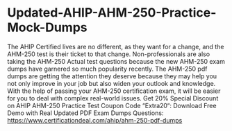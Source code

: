 # Updated-AHIP-AHM-250-Practice-Mock-Dumps
The AHIP Certified lives are no different, as they want for a change, and the AHM-250 test is their ticket to that change. Non-professionals are also taking the AHM-250 Actual test questions because the new AHM-250 exam dumps have garnered so much popularity recently. The AHM-250 pdf dumps are getting the attention they deserve because they may help you not only improve in your job but also widen your outlook and knowledge. With the help of passing your AHM-250 certification exam, it will be easier for you to deal with complex real-world issues.
Get 20% Special Discount on AHIP AHM-250 Practice Test Coupon Code “Extra20“:
Download Free Demo with Real Updated PDF Exam Dumps Questions:
 https://www.certificationdeal.com/ahip/ahm-250-pdf-dumps
